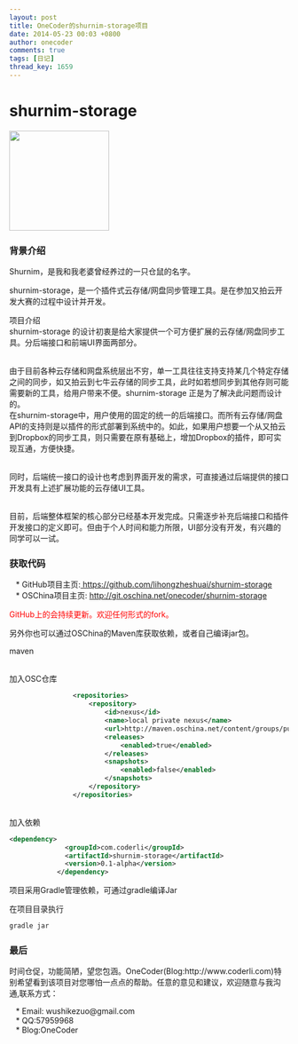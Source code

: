 ```yaml
---
layout: post
title: OneCoder的shurnim-storage项目
date: 2014-05-23 00:03 +0800
author: onecoder
comments: true
tags: [日记]
thread_key: 1659
---
```

<h1>
	shurnim-storage</h1>
<p>
	<img alt="" src="http://onecoder.qiniudn.com/8wuliao/DLPii2Jx/rEBO.jpg" style="width: 180px; height: 180px;" /></p>
<h3>
	背景介绍</h3>
<p>
	Shurnim，是我和我老婆曾经养过的一只仓鼠的名字。</p>
<p>
	shurnim-storage，是一个插件式云存储/网盘同步管理工具。是在参加又拍云开发大赛的过程中设计并开发。</p>
<p>
	项目介绍<br />
	shurnim-storage 的设计初衷是给大家提供一个可方便扩展的云存储/网盘同步工具。分后端接口和前端UI界面两部分。</p>
<p>
	<br />
	由于目前各种云存储和网盘系统层出不穷，单一工具往往支持支持某几个特定存储之间的同步，如又拍云到七牛云存储的同步工具，此时如若想同步到其他存则可能需要新的工具，给用户带来不便。shurnim-storage 正是为了解决此问题而设计的。<br />
	在shurnim-storage中，用户使用的固定的统一的后端接口。而所有云存储/网盘API的支持则是以插件的形式部署到系统中的。如此，如果用户想要一个从又拍云到Dropbox的同步工具，则只需要在原有基础上，增加Dropbox的插件，即可实现互通，方便快捷。</p>
<p>
	<br />
	同时，后端统一接口的设计也考虑到界面开发的需求，可直接通过后端提供的接口开发具有上述扩展功能的云存储UI工具。</p>
<p>
	<br />
	目前，后端整体框架的核心部分已经基本开发完成。只需逐步补充后端接口和插件开发接口的定义即可。但由于个人时间和能力所限，UI部分没有开发，有兴趣的同学可以一试。</p>
<h3>
	获取代码</h3>
<p>
	&nbsp;&nbsp; * GitHub项目主页:<a href="https://github.com/lihongzheshuai/shurnim-storage" target="_blank"> https://github.com/lihongzheshuai/shurnim-storage</a><br />
	&nbsp;&nbsp; * OSChina项目主页: <a href="http://git.oschina.net/onecoder/shurnim-storage" target="_blank">http://git.oschina.net/onecoder/shurnim-storage</a></p>
<p>
	<span style="color:#ff0000;">GitHub上的会持续更新。欢迎任何形式的fork。</span></p>
<p>
	另外你也可以通过OSChina的Maven库获取依赖，或者自己编译jar包。</p>
<p>
	maven</p>
<p>
	<br />
	加入OSC仓库</p>

```xml
				<repositories>
            		<repository>
            			<id>nexus</id>
            			<name>local private nexus</name>
            			<url>http://maven.oschina.net/content/groups/public/</url>
            			<releases>
            				<enabled>true</enabled>
            			</releases>
            			<snapshots>
            				<enabled>false</enabled>
            			</snapshots>
            		</repository>
            	</repositories>
```

<p>
	<br />
	加入依赖</p>

```xml
<dependency>
			  <groupId>com.coderli</groupId>
			  <artifactId>shurnim-storage</artifactId>
 			  <version>0.1-alpha</version>
			</dependency>
```

<p>
	项目采用Gradle管理依赖，可通过gradle编译Jar</p>
<p>
	在项目目录执行</p>

```groovy
gradle jar
```

<h3>
	最后</h3>
<p>
	时间仓促，功能简陋，望您包涵。OneCoder(Blog:http://www.coderli.com)特别希望看到该项目对您哪怕一点点的帮助。任意的意见和建议，欢迎随意与我沟通,联系方式：</p>
<p>
	&nbsp;&nbsp; * Email: wushikezuo@gmail.com<br />
	&nbsp;&nbsp; * QQ:57959968<br />
	&nbsp;&nbsp; * Blog:OneCoder<br />
	&nbsp;</p>

